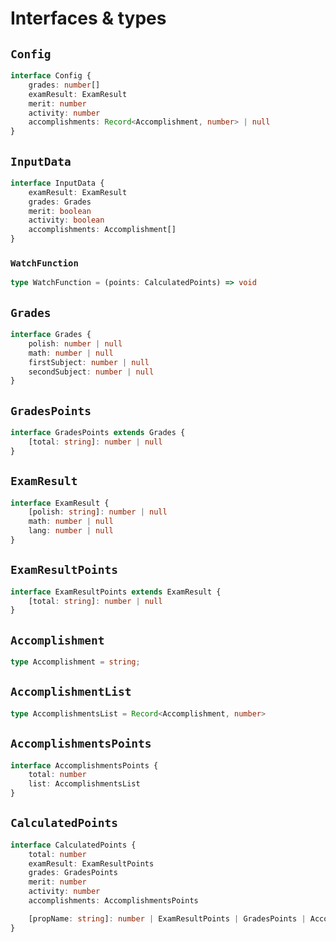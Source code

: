 # Interfaces & types

## `Config`
```typescript
interface Config {
    grades: number[]
    examResult: ExamResult
    merit: number
    activity: number
    accomplishments: Record<Accomplishment, number> | null
}
```

## `InputData`
```typescript
interface InputData {
    examResult: ExamResult
    grades: Grades
    merit: boolean
    activity: boolean
    accomplishments: Accomplishment[]
}
```

### `WatchFunction`
```typescript
type WatchFunction = (points: CalculatedPoints) => void
```

## `Grades`
```typescript
interface Grades {
    polish: number | null
    math: number | null
    firstSubject: number | null
    secondSubject: number | null
}
```

## `GradesPoints`
```typescript
interface GradesPoints extends Grades {
    [total: string]: number | null
}
```

## `ExamResult`
```typescript
interface ExamResult {
    [polish: string]: number | null
    math: number | null
    lang: number | null
}
```

## `ExamResultPoints`
```typescript
interface ExamResultPoints extends ExamResult {
    [total: string]: number | null
}
```

## `Accomplishment`
```typescript
type Accomplishment = string;
```

## `AccomplishmentList`
```typescript
type AccomplishmentsList = Record<Accomplishment, number>
```

## `AccomplishmentsPoints`
```typescript
interface AccomplishmentsPoints {
    total: number
    list: AccomplishmentsList
}
```

## `CalculatedPoints`
```typescript
interface CalculatedPoints {
    total: number
    examResult: ExamResultPoints
    grades: GradesPoints
    merit: number
    activity: number
    accomplishments: AccomplishmentsPoints

    [propName: string]: number | ExamResultPoints | GradesPoints | AccomplishmentsPoints;
}
```
